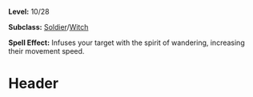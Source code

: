 <!-- TITLE: Spell: Spirit Of Wandering -->
<!-- SUBTITLE:  -->

**Level:** 10/28

**Subclass:** [Soldier](soldier)/[Witch](witch)

**Spell Effect:** Infuses your target with the spirit of wandering, increasing their movement speed.

# Header
